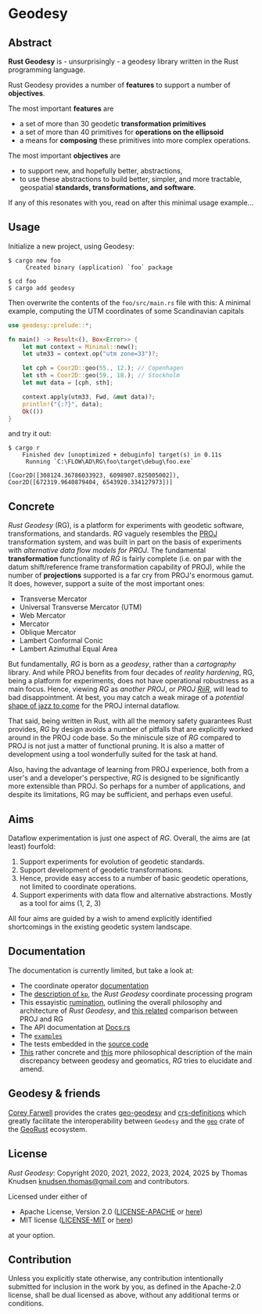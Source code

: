 # Geodesy

## Abstract

**Rust Geodesy** is - unsurprisingly - a geodesy library written in the Rust programming language.

Rust Geodesy provides a number of **features** to support a number of **objectives**.

The most important **features** are

- a set of more than 30 geodetic **transformation primitives**
- a set of more than 40 primitives for **operations on the ellipsoid**
- a means for **composing** these primitives into more complex operations.

The most important **objectives** are

- to support new, and hopefully better, abstractions,
- to use these abstractions to build better, simpler, and more tractable,
  geospatial **standards, transformations, and software**.

If any of this resonates with you, read on after this minimal usage example...

## Usage

Initialize a new project, using Geodesy:

```console
$ cargo new foo
     Created binary (application) `foo` package

$ cd foo
$ cargo add geodesy
```

Then overwrite the contents of the `foo/src/main.rs` file with this:
A minimal example, computing the UTM coordinates of some Scandinavian capitals

```rust
use geodesy::prelude::*;

fn main() -> Result<(), Box<Error>> {
    let mut context = Minimal::new();
    let utm33 = context.op("utm zone=33")?;

    let cph = Coor2D::geo(55., 12.); // Copenhagen
    let sth = Coor2D::geo(59., 18.); // Stockholm
    let mut data = [cph, sth];

    context.apply(utm33, Fwd, &mut data)?;
    println!("{:?}", data);
    Ok(())
}
```

and try it out:

```console
$ cargo r
    Finished dev [unoptimized + debuginfo] target(s) in 0.11s
     Running `C:\FLOW\AD\RG\foo\target\debug\foo.exe`

[Coor2D([308124.36786033923, 6098907.825005002]), Coor2D([672319.9640879404, 6543920.334127973])]
```

## Concrete

*Rust Geodesy* (RG), is a platform for experiments with geodetic software,
transformations, and standards. *RG* vaguely resembles the [PROJ](https://proj.org)
transformation system, and was built in part on the basis of experiments with
*alternative data flow models for PROJ*. The fundamental **transformation** functionality
of *RG* is fairly complete (i.e. on par with the datum shift/reference frame
transformation capability of PROJ), while the number of **projections** supported
is a far cry from PROJ's enormous gamut. It does, however, support a suite of the most
important ones:

- Transverse Mercator
- Universal Transverse Mercator (UTM)
- Web Mercator
- Mercator
- Oblique Mercator
- Lambert Conformal Conic
- Lambert Azimuthal Equal Area

But fundamentally, *RG* is born as a *geodesy*, rather than
a *cartography* library. And while PROJ benefits from four
decades of *reality hardening*, RG, being a platform for experiments,
does not have operational robustness as a main focus.
Hence, viewing *RG* as *another PROJ*, or
*PROJ [RiiR](https://acronyms.thefreedictionary.com/RIIR)*,
will lead to bad disappointment.
At best, you may catch a weak mirage of a *potential*
[shape of jazz to come](https://en.wikipedia.org/wiki/The_Shape_of_Jazz_to_Come)
for the PROJ internal dataflow.

That said, being written in Rust, with all the memory safety guarantees Rust provides,
*RG* by design avoids a number of pitfalls that are explicitly worked
around in the PROJ code base. So the miniscule size of *RG* compared to
PROJ is not just a matter of functional pruning. It is also a matter of
development using a tool wonderfully suited for the task at hand.

Also, having the advantage of learning from PROJ experience, both from
a user's and a developer's perspective, *RG* is designed to be
significantly more extensible than PROJ. So perhaps for a number of
applications, and despite its limitations, RG may be sufficient, and
perhaps even useful.

## Aims

Dataflow experimentation is just one aspect of *RG*. Overall, the aims are (at least) fourfold:

1. Support experiments for evolution of geodetic standards.
2. Support development of geodetic transformations.
3. Hence, provide easy access to a number of basic geodetic operations,
   not limited to coordinate operations.
4. Support experiments with data flow and alternative abstractions.
   Mostly as a tool for aims (1, 2, 3)

All four aims are guided by a wish to amend explicitly identified
shortcomings in the existing geodetic system landscape.

## Documentation

The documentation is currently limited, but take a look at:

- The coordinate operator [documentation](https://github.com/busstoptaktik/geodesy/blob/main/ruminations/002-rumination.md)
- The [description of `kp`](https://github.com/busstoptaktik/geodesy/blob/main/ruminations/003-rumination.md),
the *Rust Geodesy* coordinate processing program
- This essayistic [rumination](https://github.com/busstoptaktik/geodesy/blob/main/ruminations/000-rumination.md),
outlining the overall philosophy and architecture of *Rust Geodesy*, and
[this related](https://github.com/busstoptaktik/geodesy/blob/main/ruminations/008-rumination.md)
comparison between PROJ and RG
- The API documentation at [Docs.rs](https://docs.rs/geodesy)
- The [`examples`](https://github.com/busstoptaktik/geodesy/tree/main/examples)
- The tests embedded in the [source code](https://github.com/busstoptaktik/geodesy/tree/main/src)
- [This](https://github.com/busstoptaktik/geodesy/blob/main/ruminations/006-rumination.md)
  rather concrete and
  [this](https://github.com/busstoptaktik/geodesy/blob/main/ruminations/005-rumination.md)
  more philosophical description of the main discrepancy between geodesy and geomatics,
  *RG* tries to elucidate and amend.

## Geodesy & friends

[Corey Farwell](https://rwell.org/) provides the crates
[geo-geodesy](https://github.com/frewsxcv/geo-geodesy) and
[crs-definitions](https://github.com/frewsxcv/crs-definitions) which greatly facilitate the
interoperability between `Geodesy` and the [`geo`](https://github.com/georust/geo) crate of
the [GeoRust](https://github.com/georust) ecosystem.

## License

*Rust Geodesy*: Copyright 2020, 2021, 2022, 2023, 2024, 2025 by
Thomas Knudsen <knudsen.thomas@gmail.com> and contributors.

Licensed under either of

- Apache License, Version 2.0
  ([LICENSE-APACHE](LICENSE-APACHE) or [here](http://www.apache.org/licenses/LICENSE-2.0))
- MIT license
  ([LICENSE-MIT](LICENSE-MIT) or [here](http://opensource.org/licenses/MIT))

at your option.

## Contribution

Unless you explicitly state otherwise, any contribution intentionally
submitted for inclusion in the work by you, as defined in the
Apache-2.0 license, shall be dual licensed as above, without any
additional terms or conditions.
